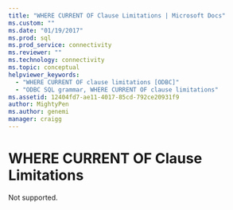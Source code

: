```yaml
---
title: "WHERE CURRENT OF Clause Limitations | Microsoft Docs"
ms.custom: ""
ms.date: "01/19/2017"
ms.prod: sql
ms.prod_service: connectivity
ms.reviewer: ""
ms.technology: connectivity
ms.topic: conceptual
helpviewer_keywords: 
  - "WHERE CURRENT OF clause limitations [ODBC]"
  - "ODBC SQL grammar, WHERE CURRENT OF clause limitations"
ms.assetid: 12404fd7-ae11-4017-85cd-792ce20931f9
author: MightyPen
ms.author: genemi
manager: craigg
---
```

# WHERE CURRENT OF Clause Limitations
Not supported.
